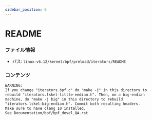 ```yaml
---
sidebar_position: 6
---
```

# README

### ファイル情報

- パス: `linux-v6.12/kernel/bpf/preload/iterators/README`

### コンテンツ

```txt
WARNING:
If you change "iterators.bpf.c" do "make -j" in this directory to
rebuild "iterators.lskel-little-endian.h". Then, on a big-endian
machine, do "make -j big" in this directory to rebuild
"iterators.lskel-big-endian.h". Commit both resulting headers.
Make sure to have clang 10 installed.
See Documentation/bpf/bpf_devel_QA.rst

```
